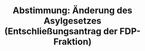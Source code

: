 ---
abstimmung:
  abstimmung: 2
  bundestagssitzung: 75
  datum: 18. Januar 2019
  legislaturperiode: 19
categories:
- Todo
data:
- title: Abstimmungsergebnis 20190118_2-data.pdf
  url: /res/2021-btw/abstimmungsergebnisse/20190118_2-data.pdf
- title: Abstimmungsergebnis 20190118_2_xls-data.xls
  url: /res/2021-btw/abstimmungsergebnisse/20190118_2_xls-data.xls
- title: Abstimmungsergebnis 20190118_2_xls-datacsv
  url: /res/2021-btw/abstimmungsergebnisse/csv/20190118_2_xls-datacsv
ergebnis:
  AfD:
    enthaltung: 0
    gesamt: 91
    ja: 79
    nein: 0
    nichtabgegeben: 12
    ungueltig: 0
  Bündnis 90/Die Grünen:
    enthaltung: 0
    gesamt: 67
    ja: 0
    nein: 65
    nichtabgegeben: 2
    ungueltig: 0
  Die Linke:
    enthaltung: 0
    gesamt: 69
    ja: 0
    nein: 62
    nichtabgegeben: 7
    ungueltig: 0
  FDP:
    enthaltung: 0
    gesamt: 80
    ja: 70
    nein: 0
    nichtabgegeben: 10
    ungueltig: 0
  cdu/csu:
    enthaltung: 0
    gesamt: 246
    ja: 0
    nein: 227
    nichtabgegeben: 19
    ungueltig: 0
  file: 20190118_2_xls-data.xls
  fraktionslos:
    enthaltung: 0
    gesamt: 4
    ja: 1
    nein: 1
    nichtabgegeben: 2
    ungueltig: 0
  spd:
    enthaltung: 0
    gesamt: 152
    ja: 0
    nein: 140
    nichtabgegeben: 12
    ungueltig: 0
layout: abstimmung
links:
- title: Link zu bundestag.de
  url: https://www.bundestag.de/parlament/plenum/abstimmung/abstimmung?id=573
preview: 'Deutscher Bundestag


  75. Sitzung des Deutschen Bundestages

  am Freitag, 18. Januar 2019


  Endgültiges Ergebnis der Namentlichen Abstimmung Nr. 2


  Entschließungsantrag der Abgeordneten Linda Teuteberg, Stephan Thomae, Grigorios

  Aggelidis, weiterer Abgeordneter und der Fraktion der FDP

  zu der dritten Beratung des Gesetzentwurfs der Bundesregierung

  Entwurf eines Gesetzes zur Einstufung Georgiens, der Demokratischen Volksrepublik

  Algerien, des Königreichs Marokko und der Tunesischen Republik als sichere

  Herkunftsstaaten

  Drs. 19/5314, 19/6538 und 19/7065'
tags:
- Todo
title: 'Abstimmung: Änderung des Asylgesetzes (Entschließungsantrag der FDP-Fraktion)'
---